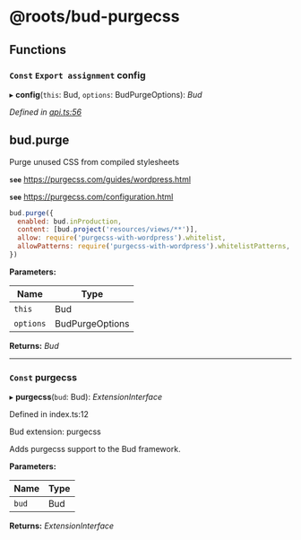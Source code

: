 # @roots/bud-purgecss

## Functions

### `Const` `Export assignment` config

▸ **config**(`this`: Bud, `options`: BudPurgeOptions): *Bud*

*Defined in [api.ts:56](https://github.com/roots/bud-support/blob/f2da518/packages/bud-purgecss/src/api.ts#L56)*

## bud.purge

Purge unused CSS from compiled stylesheets

**`see`** https://purgecss.com/guides/wordpress.html

**`see`** https://purgecss.com/configuration.html

```js
bud.purge({
  enabled: bud.inProduction,
  content: [bud.project('resources/views/**')],
  allow: require('purgecss-with-wordpress').whitelist,
  allowPatterns: require('purgecss-with-wordpress').whitelistPatterns,
})
```

**Parameters:**

Name | Type |
------ | ------ |
`this` | Bud |
`options` | BudPurgeOptions |

**Returns:** *Bud*

___

### `Const` purgecss

▸ **purgecss**(`bud`: Bud): *ExtensionInterface*

Defined in index.ts:12

Bud extension: purgecss

Adds purgecss support to the Bud framework.

**Parameters:**

Name | Type |
------ | ------ |
`bud` | Bud |

**Returns:** *ExtensionInterface*

